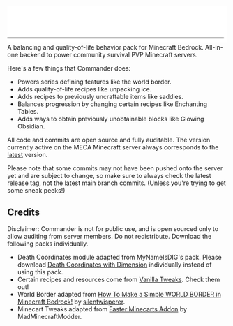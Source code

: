 ![Commander](https://raw.githubusercontent.com/MeepishRealms/Commander/main/banner.svg)
A balancing and quality-of-life behavior pack for Minecraft Bedrock.
All-in-one backend to power community survival PVP Minecraft servers.

Here's a few things that Commander does:
- Powers series defining features like the world border.
- Adds quality-of-life recipes like unpacking ice.
- Adds recipes to previously uncraftable items like saddles.
- Balances progression by changing certain recipes like Enchanting Tables.
- Adds ways to obtain previously unobtainable blocks like Glowing Obsidian.

All code and commits are open source and fully auditable.
The version currently active on the MECA Minecraft server always corresponds to the [latest](https://github.com/MeepishRealms/Commander/releases/latest) version.

Please note that some commits may not have been pushed onto the server yet and are subject to change, so make sure to always check the latest release tag, not the latest main branch commits. (Unless you're trying to get some sneak peeks!)

## Credits
Disclaimer: Commander is not for public use, and is open sourced only to allow auditing from server members. Do not redistribute. Download the following packs individually.
- Death Coordinates module adapted from MyNameIsDIG's pack. Please download [Death Coordinates with Dimension](https://mcpedl.com/mynameisdig-death-coordinates/) individually instead of using this pack.
- Certain recipes and resources come from [Vanilla Tweaks](https://vanillatweaks.net/). Check them out!
- World Border adapted from [How To Make a Simple WORLD BORDER in Minecraft Bedrock!](https://www.youtube.com/watch?v=FuCK1e7d_as&t=1s) by [silentwisperer](https://www.youtube.com/@silentwisperer).
- Minecart Tweaks adapted from [Faster Minecarts Addon](https://mcpedl.com/faster-minecarts-addon/) by MadMinecraftModder.
